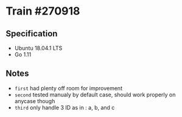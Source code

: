 # Train #270918

## Specification
- Ubuntu 18.04.1 LTS
- Go 1.11

## Notes
- `first` had plenty off room for improvement
- `second` tested manualy by default case, should work properly on anycase though
- `third` only handle 3 ID as in : a, b, and c
